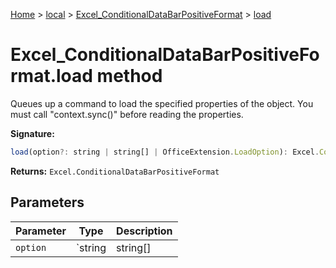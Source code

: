 [Home](./index) &gt; [local](local.md) &gt; [Excel\_ConditionalDataBarPositiveFormat](local.excel_conditionaldatabarpositiveformat.md) &gt; [load](local.excel_conditionaldatabarpositiveformat.load.md)

# Excel\_ConditionalDataBarPositiveFormat.load method

Queues up a command to load the specified properties of the object. You must call "context.sync()" before reading the properties.

**Signature:**
```javascript
load(option?: string | string[] | OfficeExtension.LoadOption): Excel.ConditionalDataBarPositiveFormat;
```
**Returns:** `Excel.ConditionalDataBarPositiveFormat`

## Parameters

|  Parameter | Type | Description |
|  --- | --- | --- |
|  `option` | `string | string[] | OfficeExtension.LoadOption` |  |

